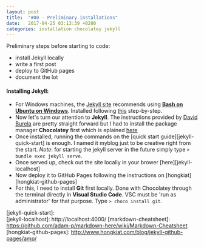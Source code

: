 ```yaml
---
layout: post
title:  "#00 - Preliminary installations"
date:   2017-04-25 03:13:39 +0200
categories: installation chocolatey jekyll 
---
```

Preliminary steps before starting to code:
* install Jekyll locally
* write a first post
* deploy to GitHub pages
* document the lot

#### Installing Jekyll:
* For Windows machines, the [Jekyll site][jekyll-windows] recommends using **[Bash on Ubuntu on Windows][microsoft-ubuntu-about]**. Installed following [this][microsoft-ubuntu-install] step-by-step.
* Now let's turn our attention to **Jekyll**. The instructions provided by [David Burela][burela-jekyll-install] are pretty straight forward but I had to install the package manager **Chocolatey** first which is eplained [here][choco-install]
* Once installed, running the commands on the [quick start guide][jekyll-quick-start] is enough. I named it myblog just to be creative right from the start. *Note*: for starting the jekyll server in the future simply type `> bundle exec jekyll serve`.
* Once served up, check out the site locally in your brower [here][jekyll-localhost]
* Now deploy it to GitHub Pages following the instructions on [hongkiat][hongkiat-github-pages]
* For this, I need to install **Git** first locally. Done with Chocolatey through the terminal directly in **Visual Studio Code**. VSC must be 'run as administrator' for that purpose. Type `> choco install git`.

 [jekyll-windows]:            https://jekyllrb.com/docs/windows/
 [microsoft-ubuntu-about]:    https://msdn.microsoft.com/en-us/commandline/wsl/about
 [microsoft-ubuntu-install]:  https://msdn.microsoft.com/en-us/commandline/wsl/install_guide
 [burela-jekyll-install]:     https://davidburela.wordpress.com/2015/11/28/easily-install-jekyll-on-windows-with-3-command-prompt-entries-and-chocolatey/
 [choco-install]:             https://chocolatey.org/install
 [jekyll-quick-start]:        
 [jekyll-localhost]:          http://localhost:4000/
 [markdown-cheatsheet]:       https://github.com/adam-p/markdown-here/wiki/Markdown-Cheatsheet
 [hongkiat-github-pages]:     http://www.hongkiat.com/blog/jekyll-github-pages/amp/